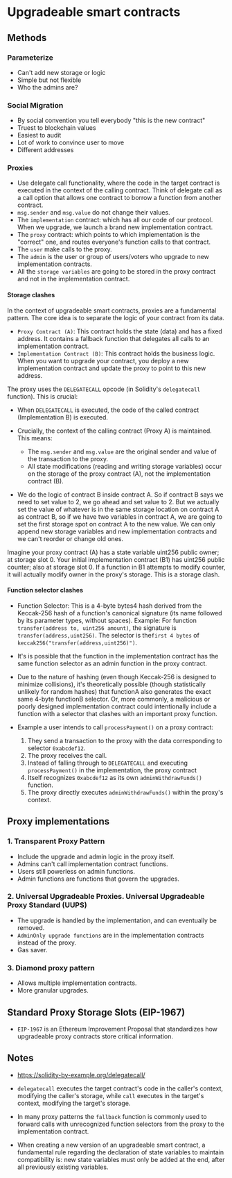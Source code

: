 # Upgradeable smart contracts

## Methods

### Parameterize

* Can't add new storage or logic
* Simple but not flexible
* Who the admins are?

### Social Migration

* By social convention you tell everybody "this is the new contract"
* Truest to blockchain values
* Easiest to audit
* Lot of work to convince user to move
* Different addresses

### Proxies

* Use delegate call functionality, where the code in the target contract is executed in the context of the calling contract. Think of delegate call as a call option that allows one contract to borrow a function from another contract.
* `msg.sender` and `msg.value` do not change their values.
* The `implementation` contract: which has all our code of our protocol. When we upgrade, we launch a brand new implementation contract.
* The `proxy` contract: which points to which implementation is the "correct" one, and routes everyone's function calls to that contract.
* The `user` make calls to the proxy.
* The `admin` is the user or group of users/voters who upgrade to new implementation contracts.
* All the `storage variables` are going to be stored in the proxy contract and not in the implementation contract.

#### Storage clashes
In the context of upgradeable smart contracts, proxies are a fundamental pattern. The core idea is to separate the logic of your contract from its data.

* `Proxy Contract (A)`: This contract holds the state (data) and has a fixed address. It contains a fallback function that delegates all calls to an implementation contract.
* `Implementation Contract (B)`: This contract holds the business logic. When you want to upgrade your contract, you deploy a new implementation contract and update the proxy to point to this new address.

The proxy uses the `DELEGATECALL` opcode (in Solidity's `delegatecall` function). This is crucial:
* When `DELEGATECALL` is executed, the code of the called contract (Implementation B) is executed.
* Crucially, the context of the calling contract (Proxy A) is maintained. This means:
    * The `msg.sender` and `msg.value` are the original sender and value of the transaction to the proxy.
    * All state modifications (reading and writing storage variables) occur on the storage of the proxy contract (A), not the implementation contract (B).

* We do the logic of contract B inside contract A. So if contract B says we need to set value to 2, we go ahead and set value to 2. But we actually set the value of whatever is in the same storage location on contract A as contract B, so if we have two variables in contract A, we are going to set the first storage spot on contract A to the new value. We can only append new storage variables and new implementation contracts and we can't reorder or change old ones.

Imagine your proxy contract (A) has a state variable uint256 public owner; at storage slot 0. Your initial implementation contract (B1) has uint256 public counter; also at storage slot 0. If a function in B1 attempts to modify counter, it will actually modify owner in the proxy's storage. This is a storage clash.

#### Function selector clashes
* Function Selector: This is a 4-byte bytes4 hash derived from the Keccak-256 hash of a function's canonical signature (its name followed by its parameter types, without spaces). Example: For function `transfer(address to, uint256 amount)`, the signature is `transfer(address,uint256)`. The selector is the`first 4 bytes` of `keccak256("transfer(address,uint256)")`.

* It's is possible that the function in the implementation contract has the same function selector as an admin function in the proxy contract.

* Due to the nature of hashing (even though Keccak-256 is designed to minimize collisions), it's theoretically possible (though statistically unlikely for random hashes) that functionA also generates the exact same 4-byte functionB selector. Or, more commonly, a malicious or poorly designed implementation contract could intentionally include a function with a selector that clashes with an important proxy function.

* Example a user intends to call `processPayment()` on a proxy contract:
    1. They send a transaction to the proxy with the data corresponding to selector `0xabcdef12`.
    2. The proxy receives the call.
    3. Instead of falling through to `DELEGATECALL` and executing `processPayment()` in the implementation, the proxy contract 
    4. Itself recognizes `0xabcdef12` as its own `adminWithdrawFunds()` function.
    5. The proxy directly executes `adminWithdrawFunds()` within the proxy's context.

## Proxy implementations

### 1. Transparent Proxy Pattern

* Include the upgrade and admin logic in the proxy itself.
* Admins can't call implementation contract functions.
* Users still powerless on admin functions.
* Admin functions are functions that govern the upgrades.

### 2. Universal Upgradeable Proxies. Universal Upgradeable Proxy Standard (UUPS)

* The upgrade is handled by the implementation, and can eventually be removed.
* `AdminOnly upgrade functions` are in the implementation contracts instead of the proxy.
* Gas saver.

### 3. Diamond proxy pattern

* Allows multiple implementation contracts.
* More granular upgrades.

## Standard Proxy Storage Slots (EIP-1967)

* `EIP-1967` is an Ethereum Improvement Proposal that standardizes how upgradeable proxy contracts store critical information.

## Notes

* https://solidity-by-example.org/delegatecall/
* `delegatecall` executes the target contract's code in the caller's context, modifying the caller's storage, while `call` executes in the target's context, modifying the target's storage.

* In many proxy patterns the `fallback` function is commonly used to forward calls with unrecognized function selectors from the proxy to the implementation contract.

* When creating a new version of an upgradeable smart contract, a fundamental rule regarding the declaration of state variables to maintain compatibility is: new state variables must only be added at the end, after all previously existing variables.
